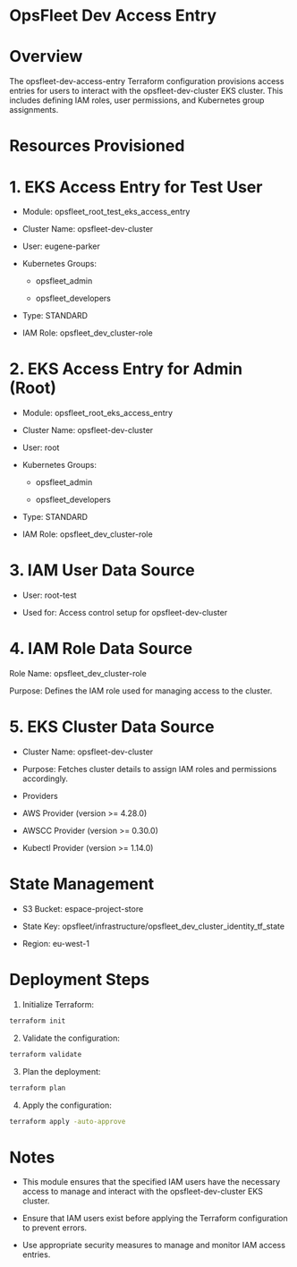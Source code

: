 # OpsFleet Dev Access Entry

# Overview

The opsfleet-dev-access-entry Terraform configuration provisions access entries for users to interact with the opsfleet-dev-cluster EKS cluster. This includes defining IAM roles, user permissions, and Kubernetes group assignments.

# Resources Provisioned

# 1. EKS Access Entry for Test User

- Module: opsfleet_root_test_eks_access_entry

- Cluster Name: opsfleet-dev-cluster

- User: eugene-parker

- Kubernetes Groups:

    - opsfleet_admin

    - opsfleet_developers

- Type: STANDARD

- IAM Role: opsfleet_dev_cluster-role

# 2. EKS Access Entry for Admin (Root)

- Module: opsfleet_root_eks_access_entry

- Cluster Name: opsfleet-dev-cluster

- User: root

- Kubernetes Groups:

    - opsfleet_admin

    - opsfleet_developers

- Type: STANDARD

- IAM Role: opsfleet_dev_cluster-role

# 3. IAM User Data Source

- User: root-test

- Used for: Access control setup for opsfleet-dev-cluster

# 4. IAM Role Data Source

Role Name: opsfleet_dev_cluster-role

Purpose: Defines the IAM role used for managing access to the cluster.

# 5. EKS Cluster Data Source

- Cluster Name: opsfleet-dev-cluster

- Purpose: Fetches cluster details to assign IAM roles and permissions accordingly.

- Providers

- AWS Provider (version >= 4.28.0)

- AWSCC Provider (version >= 0.30.0)

- Kubectl Provider (version >= 1.14.0)


# State Management

- S3 Bucket: espace-project-store

- State Key: opsfleet/infrastructure/opsfleet_dev_cluster_identity_tf_state

- Region: eu-west-1



# Deployment Steps
1. Initialize Terraform:
```sh
terraform init
```


2. Validate the configuration:
```sh
terraform validate
```

3. Plan the deployment:
```sh
terraform plan
```

4. Apply the configuration:
```sh
terraform apply -auto-approve
```

# Notes

- This module ensures that the specified IAM users have the necessary access to manage and interact with the opsfleet-dev-cluster EKS cluster.

- Ensure that IAM users exist before applying the Terraform configuration to prevent errors.

- Use appropriate security measures to manage and monitor IAM access entries.